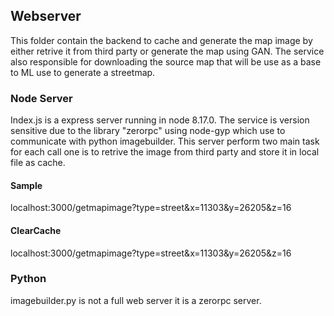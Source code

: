 ## Webserver

This folder contain the backend to cache and generate the map image by either retrive it from third party or generate the map using GAN. The service also responsible for downloading the source map that will be use as a base to ML use to generate a streetmap. 

### Node Server
Index.js is a express server running in node 8.17.0. The service is version sensitive due to the library "zerorpc" using node-gyp which use to communicate with python imagebuilder. This server perform two main task for each call one is to retrive the image from third party and store it in local file as cache. 

#### Sample
localhost:3000/getmapimage?type=street&x=11303&y=26205&z=16

#### ClearCache
localhost:3000/getmapimage?type=street&x=11303&y=26205&z=16


### Python
imagebuilder.py is not a full web server it is a zerorpc server.
